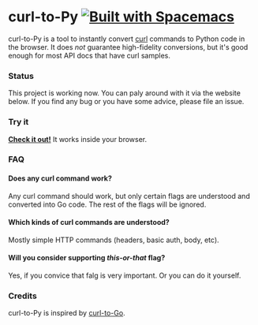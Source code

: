 curl-to-Py  [![Built with Spacemacs](https://cdn.rawgit.com/syl20bnr/spacemacs/442d025779da2f62fc86c2082703697714db6514/assets/spacemacs-badge.svg)](http://spacemacs.org)
===========

curl-to-Py is a tool to instantly convert [curl](http://curl.haxx.se) commands to Python code in the browser. It does *not* guarantee high-fidelity conversions, but it's good enough for most API docs that have curl samples.

### Status
This project is working now. You can paly around with it via the website below. If you find any bug or you have some advice, please
file an issue. 

### Try it

**[Check it out!](https://zhexuany.github.io/curl-to-py)** It works inside your browser.


### FAQ

#### Does any curl command work?

Any curl command should work, but only certain flags are understood and converted into Go code. The rest of the flags will be ignored.

#### Which kinds of curl commands are understood?

Mostly simple HTTP commands (headers, basic auth, body, etc).

#### Will you consider supporting *this-or-that* flag?
Yes, if you convice that falg is very important. Or you can do it yourself.



### Credits

curl-to-Py is inspired by [curl-to-Go](https://github.com/mholt/curl-to-go).

